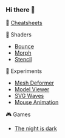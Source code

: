 ### Hi there 👋

:scroll: [Cheatsheets](https://adcimon.github.io/cheatsheets/)

:art: Shaders
* [Bounce](https://github.com/adcimon/vertex-shader-bounce-effect)
* [Morph](https://github.com/adcimon/vertex-shader-simple-morph)
* [Stencil](https://github.com/adcimon/stencil-buffer-4-item-box)

:construction: Experiments
* [Mesh Deformer](https://github.com/adcimon/unity-job-system-mesh-deformer)
* [Model Viewer](https://adcimon.github.io/web-model-viewer/)
* [SVG Waves](https://adcimon.github.io/web-experiments/svg-waves/)
* [Mouse Animation](https://adcimon.github.io/web-experiments/mouse-animation/)

:video_game: Games
* [The night is dark](https://adcimon.github.io/the-night-is-dark/)
